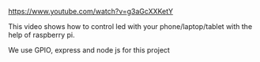 https://www.youtube.com/watch?v=g3aGcXXKetY

This video shows how to control led with your phone/laptop/tablet with the help of raspberry pi.

We use GPIO, express and node js  for this project 
